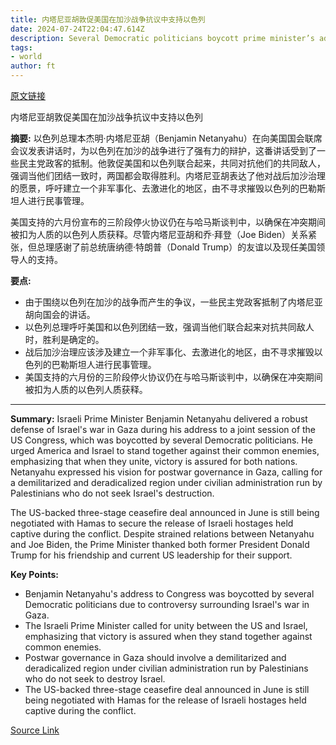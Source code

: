 ```yaml
---
title: 内塔尼亚胡敦促美国在加沙战争抗议中支持以色列
date: 2024-07-24T22:04:47.614Z
description: Several Democratic politicians boycott prime minister’s address to Congress ahead of his meeting with Joe Biden
tags: 
- world
author: ft
---
```


[原文链接](https://ft.com/content/f9e44fa5-fd07-48e6-8b05-4521114c3b3a)

内塔尼亚胡敦促美国在加沙战争抗议中支持以色列

**摘要:** 
以色列总理本杰明·内塔尼亚胡（Benjamin Netanyahu）在向美国国会联席会议发表讲话时，为以色列在加沙的战争进行了强有力的辩护，这番讲话受到了一些民主党政客的抵制。他敦促美国和以色列联合起来，共同对抗他们的共同敌人，强调当他们团结一致时，两国都会取得胜利。内塔尼亚胡表达了他对战后加沙治理的愿景，呼吁建立一个非军事化、去激进化的地区，由不寻求摧毁以色列的巴勒斯坦人进行民事管理。

美国支持的六月份宣布的三阶段停火协议仍在与哈马斯谈判中，以确保在冲突期间被扣为人质的以色列人质获释。尽管内塔尼亚胡和乔·拜登（Joe Biden）关系紧张，但总理感谢了前总统唐纳德·特朗普（Donald Trump）的友谊以及现任美国领导人的支持。

**要点:**
- 由于围绕以色列在加沙的战争而产生的争议，一些民主党政客抵制了内塔尼亚胡向国会的讲话。
- 以色列总理呼吁美国和以色列团结一致，强调当他们联合起来对抗共同敌人时，胜利是确定的。
- 战后加沙治理应该涉及建立一个非军事化、去激进化的地区，由不寻求摧毁以色列的巴勒斯坦人进行民事管理。
- 美国支持的六月份的三阶段停火协议仍在与哈马斯谈判中，以确保在冲突期间被扣为人质的以色列人质获释。

---

 **Summary:** 
Israeli Prime Minister Benjamin Netanyahu delivered a robust defense of Israel's war in Gaza during his address to a joint session of the US Congress, which was boycotted by several Democratic politicians. He urged America and Israel to stand together against their common enemies, emphasizing that when they unite, victory is assured for both nations. Netanyahu expressed his vision for postwar governance in Gaza, calling for a demilitarized and deradicalized region under civilian administration run by Palestinians who do not seek Israel's destruction.

The US-backed three-stage ceasefire deal announced in June is still being negotiated with Hamas to secure the release of Israeli hostages held captive during the conflict. Despite strained relations between Netanyahu and Joe Biden, the Prime Minister thanked both former President Donald Trump for his friendship and current US leadership for their support.

**Key Points:**
- Benjamin Netanyahu's address to Congress was boycotted by several Democratic politicians due to controversy surrounding Israel's war in Gaza.
- The Israeli Prime Minister called for unity between the US and Israel, emphasizing that victory is assured when they stand together against common enemies.
- Postwar governance in Gaza should involve a demilitarized and deradicalized region under civilian administration run by Palestinians who do not seek to destroy Israel.
- The US-backed three-stage ceasefire deal announced in June is still being negotiated with Hamas for the release of Israeli hostages held captive during the conflict.

[Source Link](https://ft.com/content/f9e44fa5-fd07-48e6-8b05-4521114c3b3a)

